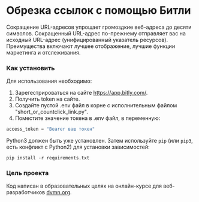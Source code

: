 # Обрезка ссылок с помощью Битли

Cокращение URL-адресов упрощает громоздкие веб-адреса до десяти символов. Сокращенный URL-адрес по-прежнему отправляет вас на исходный URL-адрес (унифицированный указатель ресурсов). Преимущества включают лучшее отображение, лучшие функции маркетинга и отслеживания.

### Как установить

Для использования необходимо: 
1. Зарегестрироваться на сайте https://app.bitly.com/. 
2. Получить token на сайте. 
3. Создайте пустой .env файл в корне с исполнительным файлом "short_or_countclick_link.py". 
4. Поместите значение токена в .env файл, в переменную: 
```python
access_token = "Bearer ваш токен"
```

Python3 должен быть уже установлен. 
Затем используйте `pip` (или `pip3`, есть конфликт с Python2) для установки зависимостей:
```
pip install -r requirements.txt
```

### Цель проекта

Код написан в образовательных целях на онлайн-курсе для веб-разработчиков [dvmn.org](https://dvmn.org/).
